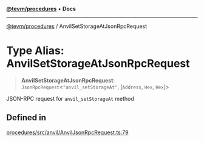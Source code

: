 [**@tevm/procedures**](../README.md) • **Docs**

***

[@tevm/procedures](../globals.md) / AnvilSetStorageAtJsonRpcRequest

# Type Alias: AnvilSetStorageAtJsonRpcRequest

> **AnvilSetStorageAtJsonRpcRequest**: `JsonRpcRequest`\<`"anvil_setStorageAt"`, [`Address`, `Hex`, `Hex`]\>

JSON-RPC request for `anvil_setStorageAt` method

## Defined in

[procedures/src/anvil/AnvilJsonRpcRequest.ts:79](https://github.com/evmts/tevm-monorepo/blob/main/packages/procedures/src/anvil/AnvilJsonRpcRequest.ts#L79)
